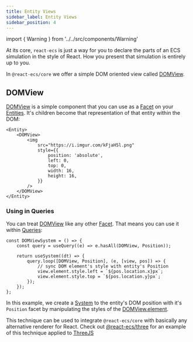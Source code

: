 ```yaml
---
title: Entity Views
sidebar_label: Entity Views
sidebar_position: 4
---
```


import { Warning } from '../../src/components/Warning'

At its core, `react-ecs` is just a way for you to declare the parts of an ECS simulation in the style of React. How you present that simulation is entirely up to you.

In `@react-ecs/core` we offer a simple DOM oriented view called [DOMView](/api/core/classes/domview).

## DOMView

[DOMView](/api/core/classes/domview) is a simple component that you can use as a [Facet](/api/core/classes/facet) on your [Entities](/api/core/classes/entity). It's children become that representation of that entity within the DOM:

```tsx
<Entity>
    <DOMView>
        <img
            src="https://i.imgur.com/kFjaH5l.png"
            style={{
                position: 'absolute',
                left: 0,
                top: 0,
                width: 16,
                height: 16,
            }}
        />
    </DOMView>
</Entity>
```

### Using in Queries

You can treat [DOMView](/api/core/classes/domview) like any other [Facet](/api/core/classes/facet). That means you can use it within [Queries](/api/core/classes/query):

```tsx
const DOMViewSystem = () => {
    const query = useQuery((e) => e.hasAll(DOMView, Position));

    return useSystem((dt) => {
        query.loop([DOMView, Position], (e, [view, pos]) => {
            // sync DOM element's style with entity's Position
            view.element.style.left = `${pos.location.x}px`;
            view.element.style.top = `${pos.location.y}px`;
        });
    });
};
```

In this example, we create a [System](/api/core/types/system) to the entity's DOM position with it's `Position` facet by manipulating the styles of the [DOMView.element](/api/core/classes/domview#element).

<Warning label="Tip">

This technique can be used to integrate `@react-ecs/core` with basically any alternative renderer for React. Check out [@react-ecs/three](/docs/three) for an example of this technique applied to [ThreeJS](https://threejs.org/)

</Warning>
